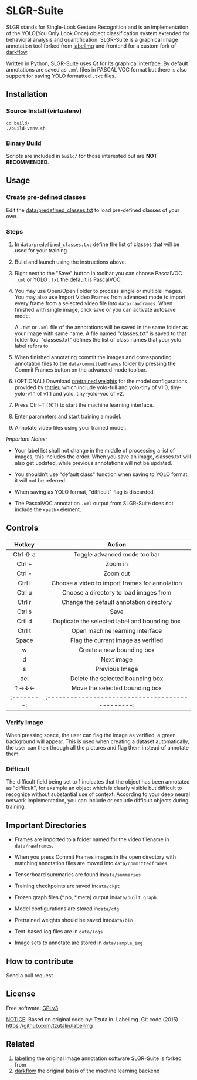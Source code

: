 # SLGR-Suite
SLGR stands for Single-Look Gesture Recognition and is an implementation of the YOLO(You Only Look Once) object 
classification system extended for behavioral analysis and quantification. SLGR-Suite is a graphical image annotation 
tool forked from [labelImg](https://github.com/tzutalin/labelImg) and frontend for a custom fork of 
[darkflow](https://github.com/thtrieu/darkflow). 

Written in Python, SLGR-Suite uses Qt for its graphical interface.
By default annotations are saved as ```.xml``` files in PASCAL VOC format but there is also support for saving YOLO 
formatted ```.txt``` files.

## Installation

### Source Install (virtualenv)

```
cd build/
./build-venv.sh
```

### Binary Build

Scripts are included in `build/` for those interested but are **NOT** **RECOMMENDED**.

## Usage

### Create pre-defined classes

Edit the
[data/predefined_classes.txt](https://github.com/rjdbcm/slgr-suite/blob/master/data/predefined_classes.txt)
to load pre-defined classes of your own.

### Steps

1. In `data/predefined_classes.txt` define the list of classes that will be used for your training.

2. Build and launch using the instructions above.

3. Right next to the "Save" button in toolbar you can choose PascalVOC `.xml` or YOLO `.txt` the default is PascalVOC.

4. You may use Open/Open Folder to process single or multiple images. You may also use Import Video Frames from advanced mode to import every frame from a selected video file into `data/rawframes`. When finished with single image, click save or you can activate autosave mode.

    A `.txt` or `.xml` file of the annotations will be saved in the same folder as your image with same name. A file named "classes.txt" is saved to that folder too. "classes.txt" defines the list of class names that your yolo label refers to.

5. When finished annotating commit the images and corresponding annotation files to the `data/committedframes` folder by pressing the Commit Frames button on the advanced mode toolbar.

6. (OPTIONAL) Download [pretrained weights](https://drive.google.com/drive/folders/0B1tW_VtY7onidEwyQ2FtQVplWEU) for the model configurations provided by [thtrieu](https://github.com/thtrieu) which include yolo-full and yolo-tiny of v1.0, tiny-yolo-v1.1 of v1.1 and yolo, tiny-yolo-voc of v2.

7. Press Ctrl+T (&#8984;T) to start the machine learning interface.

8. Enter parameters and start training a model.

9. Annotate video files using your trained model.

*Important Notes:*

- Your label list shall not change in the middle of processing a list of images, this includes the order. When you save an image, classes.txt will also get updated, while previous annotations will not be updated.

- You shouldn't use "default class" function when saving to YOLO format, it will not be referred.

- When saving as YOLO format, "difficult" flag is discarded.

- The PascalVOC annotation `.xml` output from SLGR-Suite does not include the `<path>` element.

## Controls
|  Hotkey  |                     Action                     |
|:--------:|:----------------------------------------------:|
| Ctrl ⇧ a | Toggle advanced mode toolbar                   |
| Ctrl +   | Zoom in                                        |
| Ctrl -   | Zoom out                                       |
| Ctrl i   | Choose a video to import frames for annotation |
| Ctrl u   | Choose a directory to load images from         |
| Ctrl r   | Change the default annotation directory        |
| Ctrl s   | Save                                           |
| Crtl d   | Duplicate the selected label and bounding box  |
| Ctrl t   | Open machine learning interface                |
| Space    | Flag the current image as verified             |
| w        | Create a new bounding box                      |
| d        | Next image                                     |
| s        | Previous Image                                 |
| del      | Delete the selected bounding box               |
| ↑→↓←     | Move the selected bounding box                 |
|:--------:|:----------------------------------------------:|

### Verify Image

When pressing space, the user can flag the image as verified, a green background will appear.
This is used when creating a dataset automatically, the user can then through all the pictures and flag them instead of annotate them.

### Difficult

The difficult field being set to 1 indicates that the object has been annotated as "difficult", for example an object which is clearly visible but difficult to recognize without substantial use of context.
According to your deep neural network implementation, you can include or exclude difficult objects during training.

## Important Directories
* Frames are imported to a folder named for the video filename in ```data/rawframes```.

* When you press Commit Frames images in the open directory with matching annotation files are moved into ```data/committedframes```.

* Tensorboard summaries are found in```data/summaries```

* Training checkpoints are saved in```data/ckpt```

* Frozen graph files (*.pb, *.meta) output in```data/built_graph```

* Model configurations are stored in```data/cfg```

* Pretrained weights should be saved into```data/bin```

* Text-based log files are in ```data/logs```

* Image sets to annotate are stored in ```data/sample_img```


How to contribute
-----------------

Send a pull request

License
-------
Free software: [GPLv3](https://github.com/rjdbcm/slgrSuite/blob/master/LICENSE)

[NOTICE](https://github.com/rjdbcm/slgrSuite/blob/master/NOTICE):
Based on original code by: Tzutalin. LabelImg. Git code (2015). https://github.com/tzutalin/labelImg

Related
-------

1. [labelImg](https://github.com/tzutalin/labelImg) the original image annotation software SLGR-Suite is forked from
2. [darkflow](https://github.com/thtrieu/darkflow) the original basis of the machine learning backend

